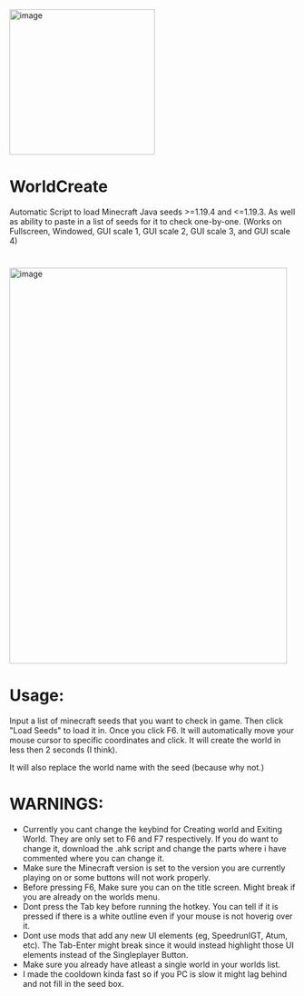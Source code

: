 <img width="256" height="256" alt="image" src="https://github.com/user-attachments/assets/451e4f27-3e7a-4431-ac49-ffa4497fb7f2" />

# WorldCreate

Automatic Script to load Minecraft Java seeds >=1.19.4 and <=1.19.3. As well as ability to paste in a list of seeds for it to check one-by-one.
(Works on Fullscreen, Windowed, GUI scale 1, GUI scale 2, GUI scale 3, and GUI scale 4)

#

<img width="489" height="697" alt="image" src="https://github.com/user-attachments/assets/5cccc1d5-4268-4c25-99e9-04b0b2fe920e" />

#

# Usage:
Input a list of minecraft seeds that you want to check in game. Then click "Load Seeds" to load it in. Once you click F6. It will automatically move your mouse cursor to specific coordinates and click. It will create the world in less then 2 seconds (I think). 

It will also replace the world name with the seed (because why not.)

# WARNINGS:
- Currently you cant change the keybind for Creating world and Exiting World. They are only set to F6 and F7 respectively. If you do want to change it, download the .ahk script and change the parts where i have commented where you can change it.
- Make sure the Minecraft version is set to the version you are currently playing on or some buttons will not work properly.
- Before pressing F6, Make sure you can on the title screen. Might break if you are already on the worlds menu.
- Dont press the Tab key before running the hotkey. You can tell if it is pressed if there is a white outline even if your mouse is not hoverig over it.
- Dont use mods that add any new UI elements (eg, SpeedrunIGT, Atum, etc). The Tab-Enter might break since it would instead highlight those UI elements instead of the Singleplayer Button.
- Make sure you already have atleast a single world in your worlds list.
- I made the cooldown kinda fast so if you PC is slow it might lag behind and not fill in the seed box.
